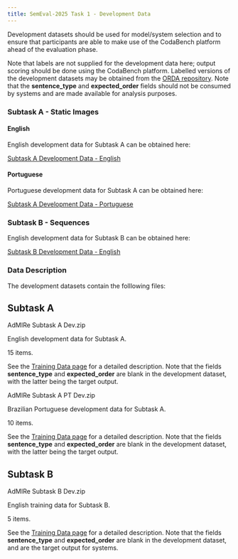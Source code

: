 ```yaml
---
title: SemEval-2025 Task 1 - Development Data
---
```


Development datasets should be used for model/system selection and to ensure that participants are able to make use of the CodaBench platform ahead of the evaluation phase.

Note that labels are not supplied for the development data here; output scoring should be done using the CodaBench platform.
Labelled versions of the development datasets may be obtained from the [ORDA repository](https://orda.shef.ac.uk/articles/dataset/AdMIRe_Advancing_Multimodal_Idiomaticity_Representation_SemEval-2025_Task_1_-_Labelled_Datasets/28436600/1). Note that the **sentence_type** and **expected_order** fields should not be consumed by systems and are made available for analysis purposes. 


### Subtask A - Static Images

#### English

English development data for Subtask A can be obtained here:

[Subtask A Development Data - English](https://drive.google.com/file/d/1PUguGPPklcXUfV2GvmUi6Pqgew6RlRg7/view?usp=drive_link)

#### Portuguese

Portuguese development data for Subtask A can be obtained here:

[Subtask A Development Data - Portuguese](https://drive.google.com/file/d/1YVu9M41lKbKzgXspeuOg9Wmly4BiG4Bs/view?usp=drive_link)


### Subtask B - Sequences

English development data for Subtask B can be obtained here:

[Subtask B Development Data - English](https://drive.google.com/file/d/17C-NylS8tee1mM395sBRwdxinvpafb18/view?usp=drive_link)





### Data Description

The development datasets contain the folllowing files:

## Subtask A

AdMIRe Subtask A Dev.zip

English development data for Subtask A.

15 items.

See the [Training Data page](/data/training/training_data.md) for a detailed description.
Note that the fields **sentence_type** and **expected_order** are blank in the development dataset, with the latter being the target output.


AdMIRe Subtask A PT Dev.zip

Brazilian Portuguese development data for Subtask A.

10 items.

See the [Training Data page](/data/training/training_data.md) for a detailed description.
Note that the fields **sentence_type** and **expected_order** are blank in the development dataset, with the latter being the target output.


## Subtask B

AdMIRe Subtask B Dev.zip

English training data for Subtask B.

5 items.

See the [Training Data page](/data/training/training_data.md) for a detailed description.
Note that the fields **sentence_type** and **expected_order** are blank in the development dataset, and are the target output for systems.
